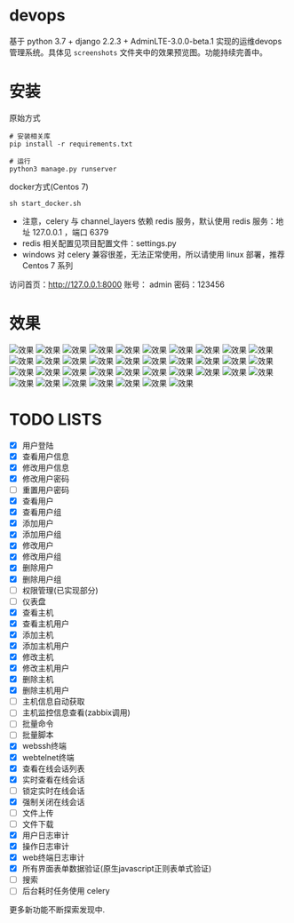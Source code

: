 # devops
基于 python 3.7 + django 2.2.3 + AdminLTE-3.0.0-beta.1 实现的运维devops管理系统。具体见 `screenshots` 文件夹中的效果预览图。功能持续完善中。


# 安装
原始方式
```
# 安装相关库
pip install -r requirements.txt

# 运行
python3 manage.py runserver
```

docker方式(Centos 7)
```
sh start_docker.sh
```

- 注意，celery 与 channel_layers 依赖 redis 服务，默认使用 redis 服务：地址 127.0.0.1 ，端口 6379
- redis 相关配置见项目配置文件：settings.py
- windows 对 celery 兼容很差，无法正常使用，所以请使用 linux 部署，推荐 Centos 7 系列

访问首页：http://127.0.0.1:8000
账号： admin     密码：123456


# 效果
![效果](https://github.com/leffss/devops/blob/master/screenshots/1.PNG?raw=true)
![效果](https://github.com/leffss/devops/blob/master/screenshots/2.PNG?raw=true)
![效果](https://github.com/leffss/devops/blob/master/screenshots/3.PNG?raw=true)
![效果](https://github.com/leffss/devops/blob/master/screenshots/4.PNG?raw=true)
![效果](https://github.com/leffss/devops/blob/master/screenshots/5.PNG?raw=true)
![效果](https://github.com/leffss/devops/blob/master/screenshots/6.PNG?raw=true)
![效果](https://github.com/leffss/devops/blob/master/screenshots/7.PNG?raw=true)
![效果](https://github.com/leffss/devops/blob/master/screenshots/8.PNG?raw=true)
![效果](https://github.com/leffss/devops/blob/master/screenshots/9.PNG?raw=true)
![效果](https://github.com/leffss/devops/blob/master/screenshots/10.PNG?raw=true)
![效果](https://github.com/leffss/devops/blob/master/screenshots/11.PNG?raw=true)
![效果](https://github.com/leffss/devops/blob/master/screenshots/12.PNG?raw=true)
![效果](https://github.com/leffss/devops/blob/master/screenshots/13.PNG?raw=true)
![效果](https://github.com/leffss/devops/blob/master/screenshots/14.PNG?raw=true)
![效果](https://github.com/leffss/devops/blob/master/screenshots/15.PNG?raw=true)
![效果](https://github.com/leffss/devops/blob/master/screenshots/16.PNG?raw=true)
![效果](https://github.com/leffss/devops/blob/master/screenshots/17.PNG?raw=true)
![效果](https://github.com/leffss/devops/blob/master/screenshots/18.PNG?raw=true)
![效果](https://github.com/leffss/devops/blob/master/screenshots/19.PNG?raw=true)
![效果](https://github.com/leffss/devops/blob/master/screenshots/20.PNG?raw=true)
![效果](https://github.com/leffss/devops/blob/master/screenshots/21.PNG?raw=true)
![效果](https://github.com/leffss/devops/blob/master/screenshots/22.PNG?raw=true)
![效果](https://github.com/leffss/devops/blob/master/screenshots/23.PNG?raw=true)
![效果](https://github.com/leffss/devops/blob/master/screenshots/24.PNG?raw=true)
![效果](https://github.com/leffss/devops/blob/master/screenshots/25.PNG?raw=true)
![效果](https://github.com/leffss/devops/blob/master/screenshots/26.PNG?raw=true)
![效果](https://github.com/leffss/devops/blob/master/screenshots/27.PNG?raw=true)
![效果](https://github.com/leffss/devops/blob/master/screenshots/28.PNG?raw=true)
![效果](https://github.com/leffss/devops/blob/master/screenshots/29.PNG?raw=true)
![效果](https://github.com/leffss/devops/blob/master/screenshots/30.PNG?raw=true)
![效果](https://github.com/leffss/devops/blob/master/screenshots/31.PNG?raw=true)
![效果](https://github.com/leffss/devops/blob/master/screenshots/32.PNG?raw=true)
![效果](https://github.com/leffss/devops/blob/master/screenshots/33.PNG?raw=true)
![效果](https://github.com/leffss/devops/blob/master/screenshots/34.PNG?raw=true)
![效果](https://github.com/leffss/devops/blob/master/screenshots/35.PNG?raw=true)
![效果](https://github.com/leffss/devops/blob/master/screenshots/36.PNG?raw=true)
![效果](https://github.com/leffss/devops/blob/master/screenshots/37.JPG?raw=true)


# TODO LISTS
- [x] 用户登陆
- [x] 查看用户信息
- [x] 修改用户信息
- [x] 修改用户密码
- [ ] 重置用户密码
- [x] 查看用户
- [x] 查看用户组
- [x] 添加用户
- [x] 添加用户组
- [x] 修改用户
- [x] 修改用户组
- [x] 删除用户
- [x] 删除用户组
- [ ] 权限管理(已实现部分)
- [ ] 仪表盘
- [x] 查看主机
- [x] 查看主机用户
- [x] 添加主机
- [x] 添加主机用户
- [x] 修改主机
- [x] 修改主机用户
- [x] 删除主机
- [x] 删除主机用户
- [ ] 主机信息自动获取
- [ ] 主机监控信息查看(zabbix调用)
- [ ] 批量命令
- [ ] 批量脚本
- [x] webssh终端
- [x] webtelnet终端
- [x] 查看在线会话列表
- [x] 实时查看在线会话
- [ ] 锁定实时在线会话
- [x] 强制关闭在线会话
- [ ] 文件上传
- [ ] 文件下载
- [x] 用户日志审计
- [x] 操作日志审计
- [x] web终端日志审计
- [x] 所有界面表单数据验证(原生javascript正则表单式验证)
- [ ] 搜索
- [ ] 后台耗时任务使用 celery

更多新功能不断探索发现中.

